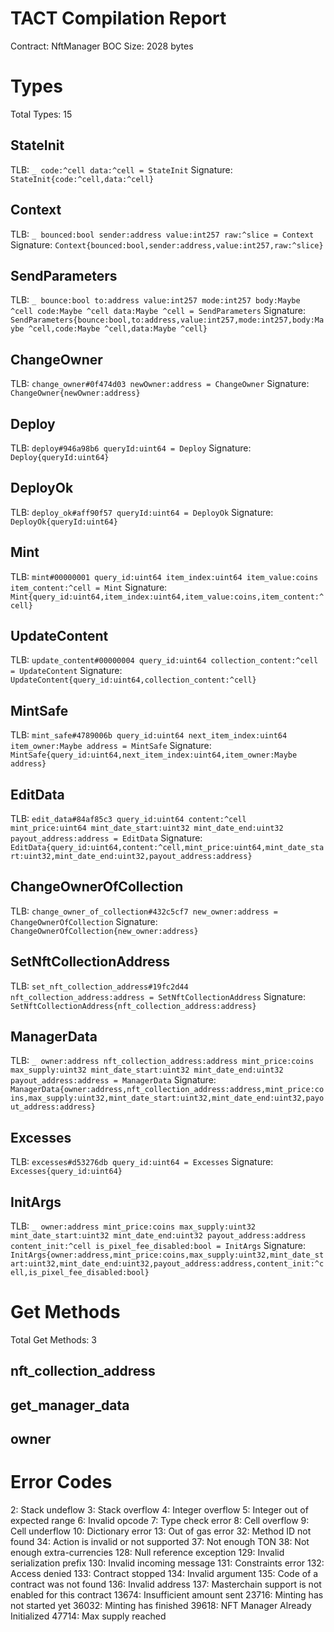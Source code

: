 # TACT Compilation Report
Contract: NftManager
BOC Size: 2028 bytes

# Types
Total Types: 15

## StateInit
TLB: `_ code:^cell data:^cell = StateInit`
Signature: `StateInit{code:^cell,data:^cell}`

## Context
TLB: `_ bounced:bool sender:address value:int257 raw:^slice = Context`
Signature: `Context{bounced:bool,sender:address,value:int257,raw:^slice}`

## SendParameters
TLB: `_ bounce:bool to:address value:int257 mode:int257 body:Maybe ^cell code:Maybe ^cell data:Maybe ^cell = SendParameters`
Signature: `SendParameters{bounce:bool,to:address,value:int257,mode:int257,body:Maybe ^cell,code:Maybe ^cell,data:Maybe ^cell}`

## ChangeOwner
TLB: `change_owner#0f474d03 newOwner:address = ChangeOwner`
Signature: `ChangeOwner{newOwner:address}`

## Deploy
TLB: `deploy#946a98b6 queryId:uint64 = Deploy`
Signature: `Deploy{queryId:uint64}`

## DeployOk
TLB: `deploy_ok#aff90f57 queryId:uint64 = DeployOk`
Signature: `DeployOk{queryId:uint64}`

## Mint
TLB: `mint#00000001 query_id:uint64 item_index:uint64 item_value:coins item_content:^cell = Mint`
Signature: `Mint{query_id:uint64,item_index:uint64,item_value:coins,item_content:^cell}`

## UpdateContent
TLB: `update_content#00000004 query_id:uint64 collection_content:^cell = UpdateContent`
Signature: `UpdateContent{query_id:uint64,collection_content:^cell}`

## MintSafe
TLB: `mint_safe#4789006b query_id:uint64 next_item_index:uint64 item_owner:Maybe address = MintSafe`
Signature: `MintSafe{query_id:uint64,next_item_index:uint64,item_owner:Maybe address}`

## EditData
TLB: `edit_data#84af85c3 query_id:uint64 content:^cell mint_price:uint64 mint_date_start:uint32 mint_date_end:uint32 payout_address:address = EditData`
Signature: `EditData{query_id:uint64,content:^cell,mint_price:uint64,mint_date_start:uint32,mint_date_end:uint32,payout_address:address}`

## ChangeOwnerOfCollection
TLB: `change_owner_of_collection#432c5cf7 new_owner:address = ChangeOwnerOfCollection`
Signature: `ChangeOwnerOfCollection{new_owner:address}`

## SetNftCollectionAddress
TLB: `set_nft_collection_address#19fc2d44 nft_collection_address:address = SetNftCollectionAddress`
Signature: `SetNftCollectionAddress{nft_collection_address:address}`

## ManagerData
TLB: `_ owner:address nft_collection_address:address mint_price:coins max_supply:uint32 mint_date_start:uint32 mint_date_end:uint32 payout_address:address = ManagerData`
Signature: `ManagerData{owner:address,nft_collection_address:address,mint_price:coins,max_supply:uint32,mint_date_start:uint32,mint_date_end:uint32,payout_address:address}`

## Excesses
TLB: `excesses#d53276db query_id:uint64 = Excesses`
Signature: `Excesses{query_id:uint64}`

## InitArgs
TLB: `_ owner:address mint_price:coins max_supply:uint32 mint_date_start:uint32 mint_date_end:uint32 payout_address:address content_init:^cell is_pixel_fee_disabled:bool = InitArgs`
Signature: `InitArgs{owner:address,mint_price:coins,max_supply:uint32,mint_date_start:uint32,mint_date_end:uint32,payout_address:address,content_init:^cell,is_pixel_fee_disabled:bool}`

# Get Methods
Total Get Methods: 3

## nft_collection_address

## get_manager_data

## owner

# Error Codes
2: Stack undeflow
3: Stack overflow
4: Integer overflow
5: Integer out of expected range
6: Invalid opcode
7: Type check error
8: Cell overflow
9: Cell underflow
10: Dictionary error
13: Out of gas error
32: Method ID not found
34: Action is invalid or not supported
37: Not enough TON
38: Not enough extra-currencies
128: Null reference exception
129: Invalid serialization prefix
130: Invalid incoming message
131: Constraints error
132: Access denied
133: Contract stopped
134: Invalid argument
135: Code of a contract was not found
136: Invalid address
137: Masterchain support is not enabled for this contract
13674: Insufficient amount sent
23716: Minting has not started yet
36032: Minting has finished
39618: NFT Manager Already Initialized
47714: Max supply reached
